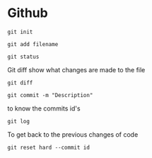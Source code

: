 # Github

```
git init
```
```
git add filename
```
```
git status
```
Git diff show what changes are made to the file
```
git diff
```
```
git commit -m "Description"
```
to know the commits id's
```
git log
```
To get back to the previous changes of code
```
git reset hard --commit id
```

